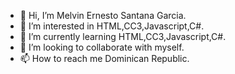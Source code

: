 - 👋 Hi, I’m Melvin Ernesto Santana Garcia. 
- 👀 I’m interested in HTML,CC3,Javascript,C#.
- 🌱 I’m currently learning HTML,CC3,Javascript,C#.
- 💞️ I’m looking to collaborate with myself.
- 📫 How to reach me Dominican Republic.

<!---
MelvinErnestoSG/MelvinErnestoSG is a ✨ special ✨ repository because its `README.md` (this file) appears on your GitHub profile.
You can click the Preview link to take a look at your changes.
--->
